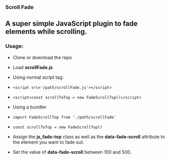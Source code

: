 ### Scroll Fade

## A super simple JavaScript plugin to fade elements while scrolling.

### Usage:

- Clone or download the repo
- Load **scrollFade.js**
- Using normal script tag:
 - `<script src='/path/scrollFade.js'></script>`
 - `<script>const scrollToTop = new FadeScrollTop()</script>`
- Using a bundler
 - `import FadeScrollTop from './path/scrollFade'`
 - `const scrollToTop = new FadeScrollTop()`

 - Assign the **js_fade-top** class as well as the **data-fade-scroll** attribute to the element you want to fade out.
 - Set the value of **data-fade-scroll** between 100 and 500.
